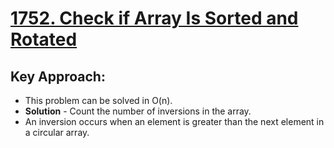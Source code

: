 # [1752. Check if Array Is Sorted and Rotated](https://leetcode.com/problems/check-if-array-is-sorted-and-rotated/description/?envType=daily-question&envId=2025-02-02)

## Key Approach:
- This problem can be solved in O(n).
- **Solution** - Count the number of inversions in the array.
- An inversion occurs when an element is greater than the next element in a circular array.